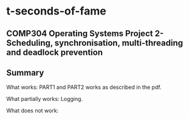 # t-seconds-of-fame
COMP304 Operating Systems Project 2- Scheduling, synchronisation, multi-threading and deadlock prevention
--
Summary
--
What works:
PART1 and PART2 works as described in the pdf.

What partially works: 
Logging.

What does not work:
